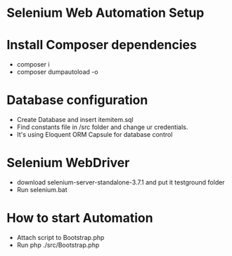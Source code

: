 # Selenium Web Automation Setup
# Install Composer dependencies
 - composer i
 - composer dumpautoload -o
 
# Database configuration 
 - Create Database and insert itemitem.sql
 - Find constants file in /src folder and change ur credentials.
 - It's using Eloquent ORM Capsule for database control

# Selenium WebDriver
- download selenium-server-standalone-3.7.1 and put it testground folder
- Run selenium.bat

# How to start Automation
- Attach script to Bootstrap.php
- Run php ./src/Bootstrap.php
